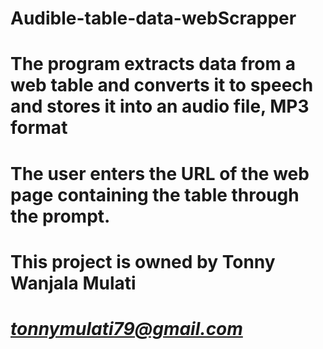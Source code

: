 # Audible-table-data-webScrapper
# The program extracts data from a web table and converts it to speech and stores it into an audio file, MP3 format
# The user enters the URL of the web page containing the table through the prompt.
# This project is owned by Tonny Wanjala Mulati
# *tonnymulati79@gmail.com*
